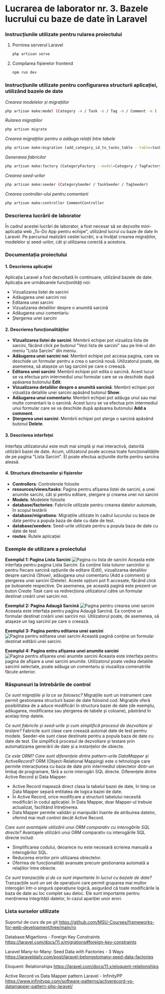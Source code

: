 # Lucrarea de laborator nr. 3. Bazele lucrului cu baze de date în Laravel

### Instrucțiunile utilizate pentru rularea proiectului
1. Pornirea serverul Laravel
   ```bash
   php artisan serve
   ```

2. Compilarea fișierelor frontend
    ```bash
   npm run dev
   ```

### Instrucțiunile utilizate pentru configurarea structurii aplicației, utilizând bazele de date
_Crearea modelelor și migrațiilor_
```bash
php artisan make:model (Category -m / Task -m / Tag -m / Comment -m )
```

_Rularea migrațiilor_
```bash
php artisan migrate
```

_Crearea migrațților pentru a adăuga relații între tabele_
```bash
php artisan make:migration (add_category_id_to_tasks_table --table=tasks / create_task_tag_table)
```

_Generarea fabricilor_
```bash
php artisan make:factory (CategoryFactory --model=Category / TagFactory --model=Tag / TaskFactory --model=Task)
```

_Crearea seed-urilor_
```bash
php artisan make:seeder (CategorySeeder / TaskSeeder / TagSeeder)
```

_Crearea controller-ului pentru comentarii_
```bash
php artisan make:controller CommentController
```

### Descrierea lucrării de laborator
În cadrul acestei lucrări de laborator, a fost necesar să se dezvolte mini-aplicația web „To-Do App pentru echipe”, utilizând lucrul cu baze de date în Laravel. Pe parcursul realizării cestei lucrări, s-a învățat crearea migrațiilor, modelelor și seed-urilor, cât și utilizarea corectă a acestora.

### Documentația proiectului
#### 1. Descrierea aplicației
Aplicația Laravel a fost dezvoltată în continuare, utilizând bazele de date.
Aplicația are următoarele funcționlități noi:
- Vizualizarea listei de sarcini
- Adăugarea unei sarcini noi
- Editarea unei sarcini
- Vizualizarea detaliilor despre o anumită sarcină
- Adăugarea unui comentariu
- Ștergerea unei sarcini

#### 2. Descrierea funcționalităților
- __Vizualizarea listei de sarcini__: Membrii echipei pot vizualiza lista de sarcini, făcând click pe butonul "Vezi lista de sarcini" sau pe link-ul din meniu "Lista Sarcini" din meniu.
- __Adăugarea unei sarcini noi__: Membrii echipei pot accesa pagina, care va deschide un formular pentru a crea o sarcină nouă. Utilizatorul poate, de asemenea, să atașeze un tag sarcinii pe care o creează.
- __Editarea unei sarcini__: Membrii echipei pot edita o sarcină. Acest lucur se va efectua prin intermediul unui formular care se va deschide după apăsarea butonului __Edit__.
- __Vizualizarea detaliilor despre o anumită sarcină__: Membrii echipei pot vizualiza detaliile unei sarcini apăsând butonul __Show__.
- __Adăugarea unui comentariu__: Membrii echipei pot adăuga unul sau mai multe comentarii la o sarcină. Acest lucru se va efectua prin intermediul unui formular care se va deschide după apăsarea butonului __Add a comment__. 
- __Ștergerea unei sarcini__: Membrii echipei pot șterge o sarcină apăsând butonul __Delete__.


#### 3. Descrierea interfeței
Interfața utilizatorului este mult mai simplă și mai interactivă, datorită utilizării bazei de date. Acum, utilizatorul poate accesa toate funcționalitățile de pe pagina "Lista Sarcini". El poate efectua acțiuniile dorite pentru sarcina aleasă. 

#### 4. Structura directoarelor și fișierelor
- __Controllers__: Controlerele folosite
- __resources/views/tasks__: Pagina pentru afișarea listei de sarcini, a unei anumite sarcini, cât și pentru editare, ștergere și crearea unei noi sarcini
- __Models__: Modelele folosite
- __database/factories__: Fabricile utilizate pentru crearea datelor automate, în scopul testăriii
- __database/migrations__: Migrațiile utilizate în cadrul lucurului cu baza de date pentru a popula baza de date cu date de test.
- __database/seeders__: Seed-urile utilizate pentru a popula baza de date cu date de test
- __routes__: Rutele aplicației

### Exemple de utilizare a proiectului

__Exemplul 1: Pagina Lista Sarcini__
![Pagina cu lista de sarcini](screenshots/lista_sarcini.png)
Aceasta este interfața pentru pagina Lista Sarcini. Ea conține lista tuturor sarcinilor și pentru fiecare sarcină opțiunile de editare (Edit), vizualizarea detaliilor despre sarcină (Show), adăugarea unui comentariu (Add a comment) și ștergerea unei sarcini (Delete). Aceste opțiuni pot fi accesate, făcând click pe butoanele respective. De asemenea, pe această pagină este prezent un buton _Create Task_ care va redirecționa utilizatorul către un formular destinat creării unei sarcini noi.

__Exemplul 2: Pagina Adaugă Sarcină__
![Pagina pentru crearea unei sarcini](screenshots/creare_sarcina.png)
Aceasta este interfața pentru pagina Adaugă Sarcină. Ea conține un formular destinat creării unei sarcini noi. Utilizatorul poate, de asemenea, să atașeze un tag sarcinii pe care o creează.

__Exemplul 3: Pagina pentru editarea unei sarcini__
![Pagina pentru editarea unei sarcini](screenshots/editeaza_sarcina.png)
Această pagină conține un formular destinat editării unei sarcini.

__Exemplul 4: Pagina entru afișarea unei anumite sarcini__
![Pagina pentru afișarea unei anumite sarcini](screenshots/afisare_sarcina.png)
Aceasta este interfața pentru pagina de afișare a unei sarcini anumite. Utilizatorul poate vedea detaliile sarcinii selectate, poate adăuga un comentariu și viuzailiza comenatriile făcute anterior. 

### Răspunsuri la întrebările de control
_Ce sunt migrațiile și la ce se folosesc?_
Migrațiile sunt un instrument care permit gestionarea structurii bazei de date folosind cod. Migrațiile oferă posibilitatea de a aduce modificări în structura bazei de date (de exemplu, adăugarea, modificarea sau ștergerea de tabele și coloane), păstrând în același timp datele. 

_Ce sunt fabricile și seed-urile și cum simplifică procesul de dezvoltare și testare?_
Fabricile sunt clase care creează automat date de test pentru modele.
Seeder-ele sunt clase destinate pentru a popula baza de date cu date de test.
Ele simplifică procesul de dezvoltare și testare prin automatizarea generării de date și a instanțelor de obiecte.

_Ce este ORM? Care sunt diferențele dintre pattern-urile DataMapper și ActiveRecord?_
ORM (Object-Relational Mapping) este o tehnologie care permite interacțiunea cu baza de date prin intermediul obiectelor dintr-un limbaj de programare, fără a scrie interogări SQL directe. 
Diferențele dintre Active Record și Data Mapper:
- Active Record mapează direct clasa la tabelul bazei de date, în timp ce Data Mapper separă entitatea de logica bazei de date.
- În Active Record, orice modificare a structurii tabelului necesită modificări în codul aplicației. În Data Mapper, doar Mapper-ul trebuie actualizat, facilitând întreținerea.
- Data Mapper permite validări și manipulări înainte de atribuirea datelor, oferind mai mult control decât Active Record.

_Care sunt avantajele utilizării unui ORM comparativ cu interogările SQL directe?_
Avantajele utilizării unui ORM comparativ cu interogările SQL directe includ:
- Simplificarea codului, deoarece nu este necesară scrierea manuală a interogărilor SQL.
- Reducerea erorilor prin utilizarea obiectelor.
- Oferirea de funcționalități avansate precum gestionarea automată a relațiilor între obiecte.

_Ce sunt tranzacțiile și de ce sunt importante în lucrul cu bazele de date?_
Tranzacțiile sunt un set de operațiuni care permit gruparea mai multor interogări într-o singură operațiune logică, asigurând că toate modificările la baza de date au loc complet sau deloc. Ele sunt importante pentru menținerea integrității datelor, în cazul apariției unor erori.

### Lista surselor utilizate
Suportul de curs de pe git
https://github.com/MSU-Courses/frameworks-for-web-development/tree/main/ro

Database:Migartions - Foreign Key Constraints
https://laravel.com/docs/11.x/migrations#foreign-key-constraints

Laravel Many-to-Many: Seed Data with Factories - 3 Ways
https://laraveldaily.com/post/laravel-belongstomany-seed-data-factories

Eloquent: Relationships
https://laravel.com/docs/11.x/eloquent-relationships

Active Record vs Data Mapper pattern Laravel - InfinityPP
https://www.infinitypp.com/software-patterns/activerecord-vs-datamapper-pattern-php-laravel/

